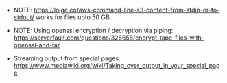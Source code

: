 



* NOTE: https://loige.co/aws-command-line-s3-content-from-stdin-or-to-stdout/            works for files upto 50 GB.

* NOTE: Using openssl encryption / decryption via piping:  https://serverfault.com/questions/326658/encrypt-tape-files-with-openssl-and-tar



* Streaming output from special pages: https://www.mediawiki.org/wiki/Taking_over_output_in_your_special_page